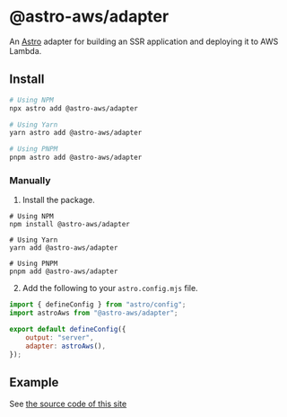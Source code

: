 # @astro-aws/adapter

An [Astro](https://astro.build) adapter for building an SSR application and deploying it to AWS Lambda.

## Install

```sh
# Using NPM
npx astro add @astro-aws/adapter

# Using Yarn
yarn astro add @astro-aws/adapter

# Using PNPM
pnpm astro add @astro-aws/adapter
```

### Manually

1. Install the package.

```
# Using NPM
npm install @astro-aws/adapter

# Using Yarn
yarn add @astro-aws/adapter

# Using PNPM
pnpm add @astro-aws/adapter
```

2. Add the following to your `astro.config.mjs` file.

```js
import { defineConfig } from "astro/config";
import astroAws from "@astro-aws/adapter";

export default defineConfig({
	output: "server",
	adapter: astroAws(),
});
```

## Example

See [the source code of this site](https://github.com/lukeshay/astro-aws/blob/main/apps/www/astro.config.ts)
